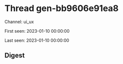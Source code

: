 # Thread gen-bb9606e91ea8
Channel: ui_ux

First seen: 2023-01-10 00:00:00

Last seen: 2023-01-10 00:00:00

## Digest


